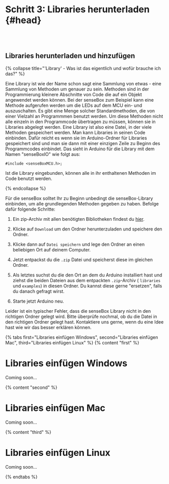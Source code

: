 # Schritt 3: Libraries herunterladen {#head}

<div class="description"></div>
<div class="line">
    <br>
    <br>
</div>

## Libraries herunterladen und hinzufügen

{% collapse title="'Library' - Was ist das eigentlich und wofür brauche ich das?" %}

Eine Library ist wie der Name schon sagt eine Sammlung von etwas - eine Sammlung von Methoden um genauer zu sein. Methoden sind in der Programmierung kleinere Abschnitte von Code die auf ein Objekt angewendet werden können. 
Bei der senseBox zum Beispiel kann eine Methode aufgerufen werden um die LEDs auf dem MCU ein- und auszuschalten. Es gibt eine Menge solcher Standardmethoden, die von einer Vielzahl an Programmmen benutzt werden. Um diese Methoden nicht alle einzeln in den Programmcode übertragen zu müssen, können sie in Libraries abgelegt werden. 
Eine Library ist also eine Datei, in der viele Methoden gespeichert werden. Man kann Libraries in seinen Code einbinden. Dafür reicht es wenn sie im Arduino-Ordner für Libraries gespeichert sind und man sie dann mit einer einzigen Zeile zu Beginn des Programmcodes einbindet. Das sieht in Arduino für die Library mit dem Namen "senseBoxIO" wie folgt aus: 

```arduino
#include <senseBoxMCU.h>;
```

Ist die Library eingebunden, können alle in ihr enthaltenen Methoden im Code benutzt werden. 

{% endcollapse %}

Für die senseBox solltet Ihr zu Beginn unbedingt die senseBox-Library einbinden, um alle grundlegenden Methoden gegeben zu haben. Befolge dafür folgende Schritte: 

1. Ein zip-Archiv mit allen benötigten Bibliotheken findest du [hier](https://github.com/sensebox/resources/blob/master/libraries/senseBox_Libraries.zip).

2. Klicke auf ``Download`` um den Ordner herunterzuladen und speichere den Ordner.

3. Klicke dann auf ``Datei speichern`` und lege den Ordner an einen beliebigen Ort auf deinem Computer.

4. Jetzt entpackst du die ``.zip`` Datei und speicherst diese im gleichen Ordner.

5. Als letztes suchst du die den Ort an dem du Arduino installiert hast und ziehst die beiden Dateien aus dem entpackten ``.zip``-Archiv ( ``libraries`` und ``examples``) in diesen Ordner. Du kannst diese gerne "ersetzen", falls du danach gefragt wirst.  

6. Starte jetzt Arduino neu. 


<div class="box_warning">
    <i class="fa fa-exclamation-circle fa-fw" aria-hidden="true" style="color: #f0ad4e"></i>
    Leider ist ein typischer Fehler, dass die senseBox Library nicht in den richtigen Ordner gelegt wird. Bitte überprüfe nochmal, ob du die Datei in den richtigen Ordner gelegt hast. Kontaktiere uns gerne, wenn du eine Idee hast wie wir das besser erklären können.
</div>


{% tabs first="Libraries einfügen Windows", second="Libraries einfügen Mac", third="Libraries einfügen Linux" %}
{% content "first" %}
# Libraries einfügen Windows
Coming soon...

{% content "second" %}
# Libraries einfügen Mac
Coming soon...

{% content "third" %}
# Libraries einfügen Linux
Coming soon...

{% endtabs %}






